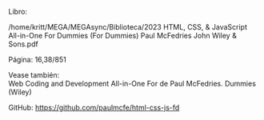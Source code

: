 Libro:

/home/kritt/MEGA/MEGAsync/Biblioteca/2023 HTML, CSS, & JavaScript All-in-One For Dummies (For Dummies) Paul McFedries John Wiley & Sons.pdf

Página: 16,38/851

Vease también:  
Web Coding and Development All-in-One For de Paul McFedries.
Dummies (Wiley)

GitHub: https://github.com/paulmcfe/html-css-js-fd
